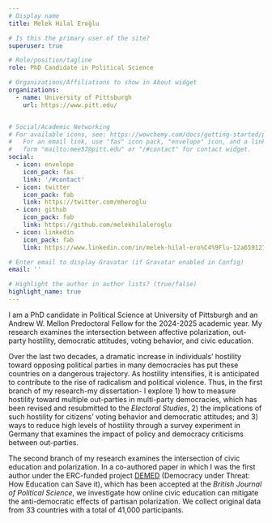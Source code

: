 ```yaml
---
# Display name
title: Melek Hilal Eroğlu

# Is this the primary user of the site?
superuser: true

# Role/position/tagline
role: PhD Candidate in Political Science

# Organizations/Affiliations to show in About widget
organizations:
  - name: University of Pittsburgh
    url: https://www.pitt.edu/


# Social/Academic Networking
# For available icons, see: https://wowchemy.com/docs/getting-started/page-builder/#icons
#   For an email link, use "fas" icon pack, "envelope" icon, and a link in the
#   form "mailto:mee57@pitt.edu" or "/#contact" for contact widget.
social:
  - icon: envelope
    icon_pack: fas
    link: '/#contact'
  - icon: twitter
    icon_pack: fab
    link: https://twitter.com/mheroglu
  - icon: github
    icon_pack: fab
    link: https://github.com/melekhilaleroglu
  - icon: linkedin
    icon_pack: fab
    link: https://www.linkedin.com/in/melek-hilal-ero%C4%9Flu-12a659127/

# Enter email to display Gravatar (if Gravatar enabled in Config)
email: ''

# Highlight the author in author lists? (true/false)
highlight_name: true
---
```


I am a PhD candidate in Political Science at University of Pittsburgh and an Andrew W. Mellon Predoctoral Fellow for the 2024-2025 academic year. My research examines the intersection between affective polarization, out-party hostility, democratic attitudes, voting behavior, and civic education.

Over the last two decades, a dramatic increase in individuals’ hostility toward opposing political parties in many democracies has put these countries on a dangerous trajectory. As hostility intensifies, it is anticipated to contribute to the rise of radicalism and political violence. Thus, in the first branch of my research-my dissertation- I explore 1) how to measure hostility toward multiple out-parties in multi-party democracies, which has been revised and resubmitted to the *Electoral Studies*, 2) the implications of such hostility for citizens’ voting behavior and democratic attitudes; and 3) ways to reduce high levels of hostility through a survey experiment in Germany that examines the impact of policy and democracy criticisms between out-parties. 

The second branch of my research examines the intersection of civic education and polarization. In a co-authored paper in which I was the first author under the ERC-funded project [DEMED](https://www.gla.ac.uk/research/az/democracyresearch/) (Democracy under Threat: How Education can Save it), which has been accepted at the *British Journal of Political Science*, we investigate how online civic education can mitigate the anti-democratic effects of partisan polarization. We collect original data from 33 countries with a total of 41,000 participants.

